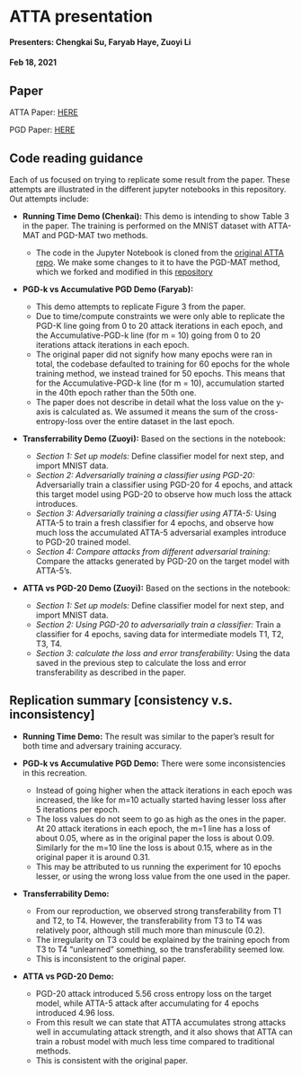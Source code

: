 # ATTA presentation

#### Presenters: Chengkai Su, Faryab Haye, Zuoyi Li

#### Feb 18, 2021


## Paper
ATTA Paper:   [HERE](https://arxiv.org/pdf/1912.11969.pdf)

PGD Paper: [HERE](https://arxiv.org/pdf/1706.06083.pdf)

## Code reading guidance

Each of us focused on trying to replicate some result from the paper. These attempts are illustrated in the different jupyter notebooks in this repository. Out attempts include:

- **Running Time Demo (Chenkai):** This demo is intending to show Table 3 in the paper. The training is performed on the MNIST dataset with ATTA-MAT and PGD-MAT two methods.
    - The code in the Jupyter Notebook is cloned from the [original ATTA repo](https://github.com/hzzheng93/ATTA.git). We make some changes to it to have the PGD-MAT method, which we forked and modified in this [repository](https://github.com/KyleSuchenkai/PGD.git)

- **PGD-k vs Accumulative PGD Demo (Faryab):**
    - This demo attempts to replicate Figure 3 from the paper.
    - Due to time/compute constraints we were only able to replicate the PGD-K line going from 0 to 20 attack iterations in each epoch, and the Accumulative-PGD-k line (for m = 10) going from 0 to 20 iterations attack iterations in each epoch.
    - The original paper did not signify how many epochs were ran in total, the codebase defaulted to training for 60 epochs for the whole training method, we instead trained for 50 epochs. This means that for the Accumulative-PGD-k line (for m = 10), accumulation started in the 40th epoch rather than the 50th one.
    - The paper does not describe in detail what the loss value on the y-axis is calculated as. We assumed it means the sum of the cross-entropy-loss over the entire dataset in the last epoch.

- **Transferrability Demo (Zuoyi):** Based on the sections in the notebook:
    - *Section 1: Set up models:* Define classifier model for next step, and import MNIST data.
    - *Section 2: Adversarially training a classifier using PGD-20:* Adversarially train a classifier using PGD-20 for 4 epochs, and attack this target model using PGD-20 to observe how much loss the attack introduces.
    - *Section 3: Adversarially training a classifier using ATTA-5:* Using ATTA-5 to train a fresh classifier for 4 epochs, and observe how much loss the accumulated ATTA-5 adversarial examples introduce to PGD-20 trained model.
    - *Section 4: Compare attacks from different adversarial training:* Compare the attacks generated by PGD-20 on the target model with ATTA-5’s.

- **ATTA vs PGD-20 Demo (Zuoyi):** Based on the sections in the notebook:
    - *Section 1: Set up models:* Define classifier model for next step, and import MNIST data.
    - *Section 2: Using PGD-20 to adversarially train a classifier:* Train a classifier for 4 epochs, saving data for intermediate models T1, T2, T3, T4.
    - *Section 3: calculate the loss and error transferability:* Using the data saved in the previous step to calculate the loss and error transferability as described in the paper.


## Replication summary [consistency v.s. inconsistency]

- **Running Time Demo:** The result was similar to the paper’s result for both time and adversary training accuracy.

- **PGD-k vs Accumulative PGD Demo:** There were some inconsistencies in this recreation.
    - Instead of going higher when the attack iterations in each epoch was increased, the like for m=10 actually started having lesser loss after 5 iterations per epoch.
    - The loss values do not seem to go as high as the ones in the paper. At 20 attack iterations in each epoch, the m=1 line has a loss of about 0.05, where as in the original paper the loss is about 0.09. Similarly for the m=10 line the loss is about 0.15, where as in the original paper it is around 0.31.
    - This may be attributed to us running the experiment for 10 epochs lesser, or using the wrong loss value from the one used in the paper.

- **Transferrability Demo:**
    - From our reproduction, we observed strong transferability from T1 and T2, to T4. However, the transferability from T3 to T4 was relatively poor, although still much more than minuscule (0.2).
    - The irregularity on T3 could be explained by the training epoch from T3 to T4 “unlearned” something, so the transferability seemed low.
    - This is inconsistent to the original paper.

- **ATTA vs PGD-20 Demo:**
    - PGD-20 attack introduced 5.56 cross entropy loss on the target model, while ATTA-5 attack after accumulating for 4 epochs introduced 4.96 loss.
    - From this result we can state that ATTA accumulates strong attacks well in accumulating attack strength, and it also shows that ATTA can train a robust model with much less time compared to traditional methods.
    - This is consistent with the original paper.

